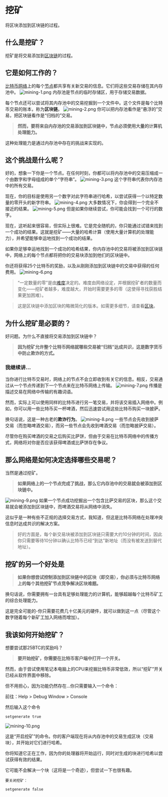 # 挖矿
将区块添加到区块链的过程。

## 什么是挖矿？
挖矿是将交易添加到[区块链](./1.Blockchain/Blockchain.md)的过程。

## 它是如何工作的？
[比特币网络](../1.Network/Network.md)上的每个[节点](../1.Network/Nodes/Nodes.md)都共享有关新交易的信息。它们将这些交易存储在其内存池中。
![mining-1.png](img/mining-1%20(1).png)
内存池是节点的临时存储区，用于存储交易数据。

每个节点还可以尝试将其内存池中的交易挖掘到一个文件中。这个文件是每个比特币交易的账本，称为**区块链**。
![mining-2.png](img/mining-2%20(1).png)
你可以把内存池看作是“悬浮的”交易，把区块链看作是“归档的”交易。

>**然而，要将来自内存池的交易添加到区块链中，节点必须使用大量的计算机处理能力。**

这种处理能力是通过内存池中存在的挑战来实现的。

## 这个挑战是什么呢？

好的，想象一下你是一个节点。在任何时刻，你都可以将内存池中的交易压缩成一个由数字和字母组成的单个“字符串”。
![mining-3.png](img/mining-3%20(1).png)
这个字符串代表你内存池中的所有交易。

现在，你的目标是使用另一个数字对此字符串进行哈希，以尝试获得一个以特定数量的零开头的新字符串。
![mining-4.png](img/mining-4%20(1).png)
大多数情况下，你会得到一个完全不接近的结果。
![mining-5.png](img/mining-5%20(1).png)
但是如果你继续尝试，你可能会找到一个可行的数字。

现在，这听起来很容易，但实际上很难。它是完全随机的，你只能通过试错来找到一个成功的结果。这就是挖矿——大量的哈希计算（使用大量计算机的处理能力），并希望能够幸运地找到一个成功的结果。

如果你足够幸运地找到一个成功的哈希结果，你内存池中的交易将被添加到区块链中，网络上的每个节点都将把你的交易块添加到他们的区块链中。

你还将获得25个比特币的奖励，以及从刚刚添加到区块链中的交易中获得的任何费用。
![mining-6.png](img/mining-6%20(1).png)

>“一定数量的零”是由[难度](./3.Difficulty/Difficulty.md)决定的。难度由网络设定，并根据挖矿者的数量而变化——挖矿者越多，难度越大，开始时需要更多的零（这使得寻找获胜结果更加困难）。

>这是区块链中添加区块的略微简化的版本。如需更多细节，请查看[区块](./2.Blocks/Blocks.md)。

## 为什么挖矿是必要的？

好问题。为什么不直接将交易添加到区块链中？

>**因为挖矿允许整个比特币网络就哪些交易被“归档”达成共识，这是数字货币中防止欺诈的方式。**

### 我继续讲…

当你进行比特币交易时，网络上的节点不会立即收到有关它的信息。相反，交易通过从一个节点传递到下一个节点来在比特币网络上传输。
![mining-7.png](img/mining-7%20(1).png)
传播是描述交易在网络中传输的有趣词语。

然而，实际上可以使用同样的比特币进行另一笔交易，并将该交易插入网络中。例如，你可以用一些比特币买一杯啤酒，然后迅速尝试用这些比特币购买一块披萨。

换句话说，这是一种古老的**欺诈行为**。
![mining-8.png](img/mining-8%20(1).png)
一些节点会先收到披萨交易（而忽略啤酒交易），而另一些节点会先收到啤酒交易（而忽略披萨交易）。

尽管你在购买啤酒的交易之后购买比萨饼，但由于交易在比特币网络中的传播方式，网络将对你是否应该获得啤酒或比萨饼存在争议。

## 那么网络是如何决定选择哪些交易呢？
当然是通过挖矿。

>**如果网络上的一个节点完成了挑战，那么它内存池中的交易就会被添加到区块链中。**

![mining-9.png](img/mining-9%20(1).png)
如果一个节点成功挖掘出一个包含比萨交易的区块，那么这个交易就会被添加到区块链中，而啤酒交易将从网络中消失。

这似乎是一种有些不正规的选择交易方式，我知道，但这是比特币网络在处理冲突信息时达成共识的解决方案。
>好的方面是，每个新交易块被添加到区块链只需要大约10分钟的时间，因此你只需要等待10分钟以确认比特币已经“到达”新地址（而没有被发送到替代地址）。

## 挖矿的另一个好处是

>**如果你想尝试控制添加到区块链中的区块（即交易），你必须与比特币网络上的每个其他挖矿节点竞争解决区块难题。**

换句话说，你需要拥有一台具有足够处理能力的计算机，能够超越每个比特币矿工的综合处理能力。

这是完全可能的-你只需要花费几十亿美元的硬件，就可以做到这一点（尽管这个数字随着每个新矿工加入网络而增加）。

## 我该如何开始挖矿？

想要尝试那25BTC的奖励吗？

>**要开始挖矿，你需要在比特币客户端中打开一个开关。**

然而，由于尝试使用笔记本电脑上的CPU来挖掘比特币非常低效，所以“挖矿”开关已经从软件界面中移除。

但不用担心，因为功能仍然存在...你只需要输入一个命令：

前往：Help > Debug Window > Console

然后输入这个命令
```
setgenerate true
```
![mining-10.png](img/mining-10.png)

这是“开启挖矿”的命令。你的客户端现在将从内存池中的交易生成区块（交易块），并开始对它们进行哈希。

你将知道它正在工作，因为你的处理器将开始运行，同时对生成的块进行哈希以尝试获得有效的结果。

它可能不会解决一个块（这将是一个奇迹），但尝试一下也很有趣。

    要关闭挖矿：
   ``` 
   setgenerate false
   ```